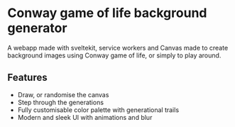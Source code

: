 # Conway game of life background generator 
A webapp made with sveltekit, service workers and Canvas made to create background images using Conway game of life, or simply to play around.
## Features
* Draw, or randomise the canvas
* Step through the generations 
* Fully customisable color palette with generational trails 
* Modern and sleek UI with animations and blur 

